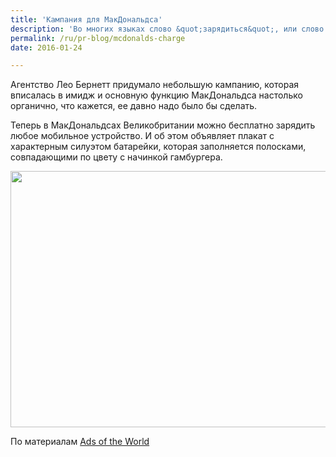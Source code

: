 ```yaml
---
title: 'Кампания для МакДональдса'
description: 'Во многих языках слово &quot;зарядиться&quot;, или слово &quot;заправиться&quot; относится и к человеку, и к машинам, и к электронным устройствам. Агентство Лео Бернетт придумало небольшую кампанию, которая вписалась в имидж и основную функцию МакДональдса настолько органично, что кажется, ее давно надо было бы сделать.'
permalink: /ru/pr-blog/mcdonalds-charge
date: 2016-01-24

---
```


Агентство Лео Бернетт придумало небольшую кампанию, которая вписалась в имидж и основную функцию МакДональдса настолько органично, что кажется, ее давно надо было бы сделать.

Теперь в МакДональдсах Великобритании можно бесплатно зарядить любое мобильное устройство. И об этом объявляет плакат с характерным силуэтом батарейки, которая заполняется полосками, совпадающими по цвету с начинкой гамбургера.

<img src="{{ site.assets }}/upload/1%20(1).jpg" alt="" class="post__img" width="580" height="410">

По материалам <a href="https://adsoftheworld.com/media/outdoor/mcdonalds_charging?size=original">Ads of the World </a>

